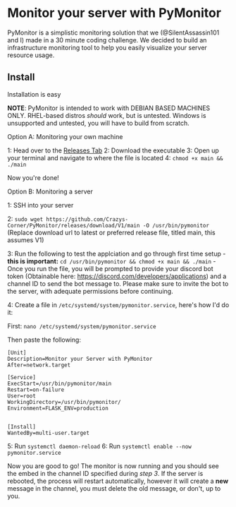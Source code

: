 # Monitor your server with PyMonitor

PyMonitor is a simplistic monitoring solution that we (@SilentAssassin101 and I) made in a 30 minute coding challenge. We decided to build an infrastructure monitoring tool to help you easily visualize your server resource usage. 

## Install

Installation is easy

**NOTE**: PyMonitor is intended to work with DEBIAN BASED MACHINES ONLY. RHEL-based distros *should* work, but is untested. Windows is unsupported and untested, you will have to build from scratch. 

Option A: Monitoring your own machine 

1: Head over to the [Releases Tab](https://github.com/Crazys-Corner/PyMonitor/releases/)
2: Download the executable 
3: Open up your terminal and navigate to where the file is located
4: `chmod +x main && ./main`

Now you're done! 

Option B: Monitoring a server 

1: SSH into your server

2: `sudo wget https://github.com/Crazys-Corner/PyMonitor/releases/download/V1/main -O /usr/bin/pymonitor` (Replace download url to latest or preferred release file, titled main, this assumes V1)

3: Run the following to test the applciation and go through first time setup - **this is important:** `cd /usr/bin/pymonitor && chmod +x main && ./main` - Once you run the file, you will be prompted to provide your discord bot token (Obtainable here: https://discord.com/developers/applications) and a channel ID to send the bot message to. Please make sure to invite the bot to the server, with adequate permissions before continuing.

4: Create a file in `/etc/systemd/system/pymonitor.service`, here's how I'd do it:

First:
`nano /etc/systemd/system/pymonitor.service`

Then paste the following:

```
[Unit]
Description=Monitor your Server with PyMonitor
After=network.target

[Service]
ExecStart=/usr/bin/pymonitor/main
Restart=on-failure
User=root
WorkingDirectory=/usr/bin/pymonitor/
Environment=FLASK_ENV=production


[Install]
WantedBy=multi-user.target
```

5: Run `systemctl daemon-reload`
6: Run `systemctl enable --now pymonitor.service`

Now you are good to go! The monitor is now running and you should see the embed in the channel ID specified during *step 3*. If the server is rebooted, the process will restart automatically, however it will create a **new** message in the channel, you must delete the old message, or don't, up to you.  

